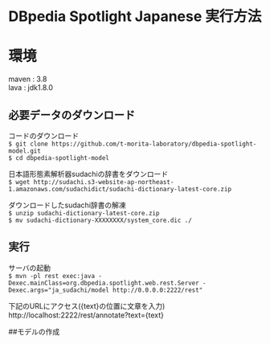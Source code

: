 # DBpedia Spotlight Japanese 実行方法

# 環境
maven : 3.8  
lava : jdk1.8.0  

## 必要データのダウンロード  

コードのダウンロード  
` $ git clone https://github.com/t-morita-laboratory/dbpedia-spotlight-model.git `  
` $ cd dbpedia-spotlight-model `   

  
日本語形態素解析器sudachiの辞書をダウンロード  
` $ wget http://sudachi.s3-website-ap-northeast-1.amazonaws.com/sudachidict/sudachi-dictionary-latest-core.zip `

  
ダウンロードしたsudachi辞書の解凍  
` $ unzip sudachi-dictionary-latest-core.zip `  
` $ mv sudachi-dictionary-XXXXXXXX/system_core.dic ./ `    

## 実行  

サーバの起動  
` $ mvn -pl rest exec:java -Dexec.mainClass=org.dbpedia.spotlight.web.rest.Server -Dexec.args="ja_sudachi/model http://0.0.0.0:2222/rest" `    


下記のURLにアクセス({text}の位置に文章を入力)  
http://localhost:2222/rest/annotate?text={text}

##モデルの作成
